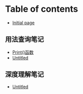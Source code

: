 # Table of contents

* [Initial page](README.md)

## 用法查询笔记

* [Print\(\)函数](yong-fa-cha-xun-bi-ji/print-han-shu.md)
* [Untitled](yong-fa-cha-xun-bi-ji/untitled.md)

## 深度理解笔记

* [Untitled](shen-du-li-jie-bi-ji/untitled.md)

